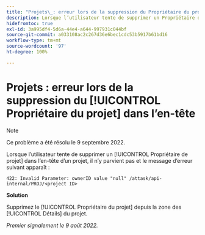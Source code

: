 ```yaml
---
title: "Projets\_: erreur lors de la suppression du Propriétaire du projet dans l’en-tête"
description: Lorsque l’utilisateur tente de supprimer un Propriétaire de projet dans l’en-tête d’un projet, il n’y parvient pas et un message d’erreur apparaît.
hidefromtoc: true
exl-id: 3a995df4-5d6a-44e4-a644-997931c044bf
source-git-commit: a033108ac2c267d36e6bec1cdc53b5917b61bd16
workflow-type: tm+mt
source-wordcount: '97'
ht-degree: 100%

---
```


# Projets : erreur lors de la suppression du [!UICONTROL Propriétaire du projet] dans l’en-tête

>[!NOTE]
>
>Ce problème a été résolu le 9 septembre 2022.

Lorsque l’utilisateur tente de supprimer un [!UICONTROL Propriétaire de projet] dans l’en-tête d’un projet, il n’y parvient pas et le message d’erreur suivant apparaît :

`422: Invalid Parameter: ownerID value "null" /attask/api-internal/PROJ/<project ID>`

**Solution**

Supprimez le [!UICONTROL Propriétaire du projet] depuis la zone des [!UICONTROL Détails] du projet.

_Premier signalement le 9 août 2022._
